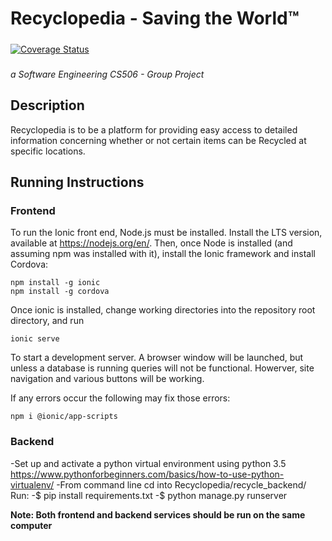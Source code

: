 # Recyclopedia - Saving the World™
#####
[![Coverage Status](https://coveralls.io/repos/github/Pallasite/Recyclopedia/badge.svg?branch=Iteration-2-Dev)](https://coveralls.io/github/Pallasite/Recyclopedia?branch=Iteration-2-Dev)
#####
*a Software Engineering CS506 - Group Project*	
## Description
Recyclopedia is to be a platform for providing easy access to detailed information concerning whether or not certain items can be Recycled at specific locations. 

## Running Instructions 
### Frontend
To run the Ionic front end, Node.js must be installed. Install the LTS version, available at https://nodejs.org/en/. Then, once Node is installed (and assuming npm was installed with it), install the Ionic framework and install Cordova:

```
npm install -g ionic
npm install -g cordova
```

Once ionic is installed, change working directories into the repository root directory, and run

```
ionic serve
```
To start a development server. A browser window will be launched, but unless a database is running queries will not be functional. Howerver, site navigation and various buttons will be working.

If any errors occur the following may fix those errors:
```
npm i @ionic/app-scripts
```

### Backend
-Set up and activate a python virtual environment using python 3.5
https://www.pythonforbeginners.com/basics/how-to-use-python-virtualenv/
-From command line cd into Recyclopedia/recycle_backend/
Run:
-$ pip install requirements.txt
-$ python manage.py runserver

**Note: Both frontend and backend services should be run on the same computer**

